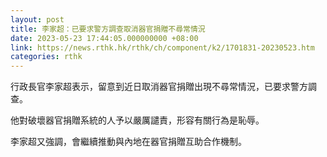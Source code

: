 ```yaml
---
layout: post
title: 李家超：已要求警方調查取消器官捐贈不尋常情況
date: 2023-05-23 17:44:05.000000000 +08:00
link: https://news.rthk.hk/rthk/ch/component/k2/1701831-20230523.htm
categories: rthk
---
```


行政長官李家超表示，留意到近日取消器官捐贈出現不尋常情況，已要求警方調查。

他對破壞器官捐贈系統的人予以嚴厲譴責，形容有關行為是恥辱。

李家超又強調，會繼續推動與內地在器官捐贈互助合作機制。
